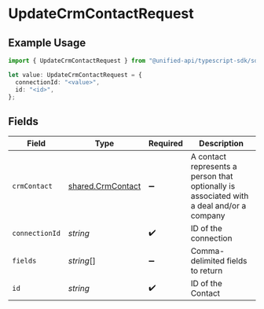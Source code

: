 # UpdateCrmContactRequest

## Example Usage

```typescript
import { UpdateCrmContactRequest } from "@unified-api/typescript-sdk/sdk/models/operations";

let value: UpdateCrmContactRequest = {
  connectionId: "<value>",
  id: "<id>",
};
```

## Fields

| Field                                                                                    | Type                                                                                     | Required                                                                                 | Description                                                                              |
| ---------------------------------------------------------------------------------------- | ---------------------------------------------------------------------------------------- | ---------------------------------------------------------------------------------------- | ---------------------------------------------------------------------------------------- |
| `crmContact`                                                                             | [shared.CrmContact](../../../sdk/models/shared/crmcontact.md)                            | :heavy_minus_sign:                                                                       | A contact represents a person that optionally is associated with a deal and/or a company |
| `connectionId`                                                                           | *string*                                                                                 | :heavy_check_mark:                                                                       | ID of the connection                                                                     |
| `fields`                                                                                 | *string*[]                                                                               | :heavy_minus_sign:                                                                       | Comma-delimited fields to return                                                         |
| `id`                                                                                     | *string*                                                                                 | :heavy_check_mark:                                                                       | ID of the Contact                                                                        |